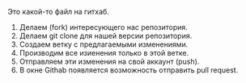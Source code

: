 Это какой-то файл на гитхаб.

1. Делаем (fork) интересующего нас репозитория.
2. Делаем git clone для нашей версии репозитория.
3. Создаем ветку с предлагаемыми изменениями.
4. Производим все изиенения только в этой ветке.
5. Отправляем эти изменения на свой аккаунт (push).
6. В окне Githab появляется возможность отправить pull request.